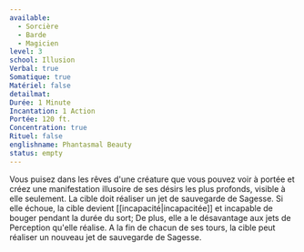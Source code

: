 ```yaml
---
available:
  - Sorcière
  - Barde
  - Magicien
level: 3
school: Illusion
Verbal: true
Somatique: true
Matériel: false
detailmat:
Durée: 1 Minute
Incantation: 1 Action
Portée: 120 ft.
Concentration: true
Rituel: false
englishname: Phantasmal Beauty
status: empty
---
```

Vous puisez dans les rêves d'une créature que vous pouvez voir à portée et créez une manifestation illusoire de ses désirs les plus profonds, visible à elle seulement. La cible doit réaliser un jet de sauvegarde de Sagesse. Si elle échoue, la cible devient [[incapacité|incapacitée]] et incapable de bouger pendant la durée du sort; De plus, elle a le désavantage aux jets de Perception qu'elle réalise. A la fin de chacun de ses tours, la cible peut réaliser un nouveau jet de sauvegarde de Sagesse.
